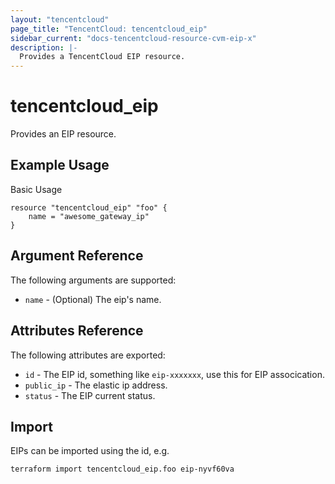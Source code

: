 ```yaml
---
layout: "tencentcloud"
page_title: "TencentCloud: tencentcloud_eip"
sidebar_current: "docs-tencentcloud-resource-cvm-eip-x"
description: |-
  Provides a TencentCloud EIP resource.
---
```


# tencentcloud_eip

Provides an EIP resource.

## Example Usage

Basic Usage

```hcl
resource "tencentcloud_eip" "foo" {
	name = "awesome_gateway_ip"
}
```

## Argument Reference

The following arguments are supported:

* `name` - (Optional) The eip's name. 


## Attributes Reference

The following attributes are exported:

* `id` - The EIP id, something like `eip-xxxxxxx`, use this for EIP assocication.
* `public_ip` - The elastic ip address.
* `status` - The EIP current status.

## Import

EIPs can be imported using the id, e.g.

```
terraform import tencentcloud_eip.foo eip-nyvf60va
```
